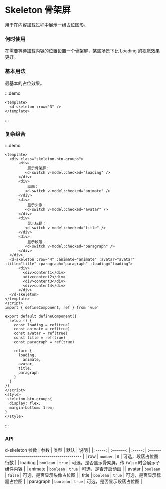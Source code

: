# Skeleton 骨架屏
用于在内容加载过程中展示一组占位图形。

### 何时使用
在需要等待加载内容的位置设置一个骨架屏，某些场景下比 Loading 的视觉效果更好。

### 基本用法
最基本的占位效果。

:::demo

```vue
<template>
  <d-skeleton :row="3" />
</template>
```
:::


### 复杂组合
:::demo

```vue
<template>
  <div class="skeleton-btn-groups">
      <div>
          展示骨架屏：
         <d-switch v-model:checked="loading" />
      </div>
      <div>
          动画：
         <d-switch v-model:checked="animate" />
      </div>
      <div>
          显示头像：
         <d-switch v-model:checked="avatar" />
      </div>
      <div>
          显示标题：
         <d-switch v-model:checked="title" />
      </div>
      <div>
          显示段落：
         <d-switch v-model:checked="paragraph" />
      </div>
  </div>
  <d-skeleton :row="4" :animate="animate" :avatar="avatar" :title="title" :paragraph="paragraph" :loading="loading">
      <div>
        <div>content1</div>
        <div>content2</div>
        <div>content3</div>
        <div>content4</div>
      </div>
  </d-skeleton>
</template>
<script>
import { defineComponent, ref } from 'vue'

export default defineComponent({
  setup () {
    const loading = ref(true)
    const animate = ref(true)
    const avatar = ref(true)
    const title = ref(true)
    const paragraph = ref(true)

    return {
      loading,
	    animate,
      avatar,
      title,
      paragraph
    }
  }
})
</script>
<style>
.skeleton-btn-groups{
  display: flex;
  margin-bottom: 1rem;
}
</style>
```
:::

### API
d-skeleton 参数
|  参数   |   类型    |  默认   | 说明                                          |
| :-----: | :-------: | :-----: | :-------------------------------------------- |
|   row   | `number`  |   `0`   | 可选，段落占位图行数                                |
| loading | `boolean` | `true`  | 可选，是否显示骨架屏，传 `false` 时会展示子组件内容 |
| animate | `boolean` | `true`  | 可选，是否开启动画                               |
| avatar  | `boolean` | `false` | 可选，是否显示头像占位图                         |
| title | `boolean` | `true` | 可选，是否显示标题占位图 |
| paragraph | `boolean` | `true` | 可选，是否显示段落占位图 |


